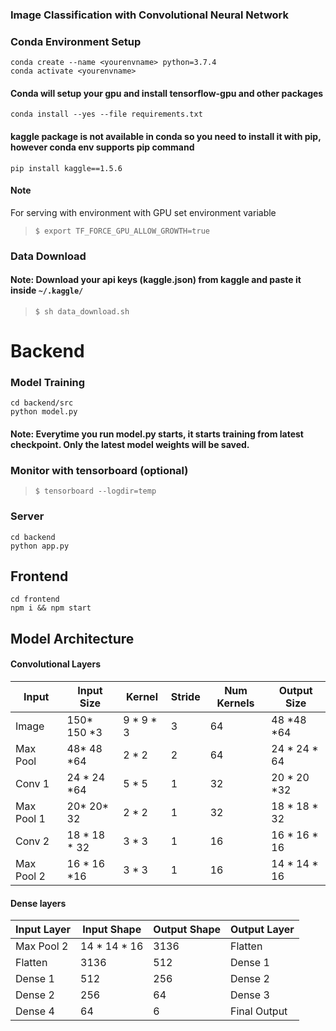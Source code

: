 ### Image Classification with Convolutional Neural Network

### Conda Environment Setup
`conda create --name <yourenvname> python=3.7.4` <br>
`conda activate <yourenvname>`

#### Conda will setup your gpu and install tensorflow-gpu and other packages
`conda install --yes --file requirements.txt`

#### kaggle package is not available in conda so you need to install it with pip, however conda env supports pip command
`pip install kaggle==1.5.6`

#### Note
For serving with environment with GPU set environment variable
> `$ export TF_FORCE_GPU_ALLOW_GROWTH=true`


### Data Download
#### Note: Download your api keys (kaggle.json) from kaggle and paste it inside `~/.kaggle/`
> `$ sh data_download.sh`


# Backend

### Model Training
`cd backend/src` <br>
`python model.py`
#### Note: Everytime you run model.py starts, it starts training from latest checkpoint. Only the latest model weights will be saved.

### Monitor with tensorboard (optional)
> `$ tensorboard --logdir=temp`

### Server
`cd backend` <br>
`python app.py`

## Frontend
`cd frontend` <br>
`npm i && npm start`


## Model Architecture
#### Convolutional Layers
|   	Input| Input Size 	|Kernel   	|Stride   	| Num Kernels  	| Output Size  	|
|---	|---	|---	|---	|---	|---	|
|   Image	|   	150* 150 *3|  9 * 9 * 3 	|3   	| 64  	| 48 *48 *64  	|
|  Max Pool  	| 48* 48 *64  	|   2 * 2	| 2  	| 64  	| 24 * 24 * 64  	|
| Conv 1  	| 24 * 24 *64  	| 5 * 5  	| 1  	| 32  	| 20 * 20 *32  	|
|  Max Pool 1|20* 20* 32   	|2 * 2   	| 1  	| 32  	| 18 * 18 * 32  	|
|  Conv 2 	| 18 * 18 * 32  	| 3 * 3  	| 1  	| 16  	| 16 * 16 * 16  	|
|   Max Pool 2| 16 * 16 *16  	| 3 * 3  	| 1  	|  16 	| 14 * 14 * 16  	|

#### Dense layers
|   Input Layer	| Input Shape  	|   Output Shape	|   Output Layer 	|
|---	|---	|---	|---	|
|   Max Pool 2	|   14 * 14 * 16	|  3136  	|   Flatten	|
|  Flatten 	|  3136 	|   512	|   Dense 1	| 
|   Dense 1	|  512 	| 256  	| Dense 2  	|
|   Dense 2	| 256  	| 64  	| Dense 3  	|
|  Dense 4 	| 64  	| 6  	|   Final Output	|